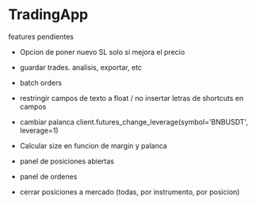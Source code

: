 # TradingApp

features pendientes

 - Opcion de poner nuevo SL solo si mejora el precio

 - guardar trades. analisis, exportar, etc

 - batch orders

 - restringir campos de texto a float / no insertar letras de shortcuts en campos

 - cambiar palanca
    client.futures_change_leverage(symbol='BNBUSDT', leverage=1) 
    
 - Calcular size en funcion de margin y palanca

 - panel de posiciones abiertas

 - panel de ordenes

 - cerrar posiciones a mercado (todas, por instrumento, por posicion)